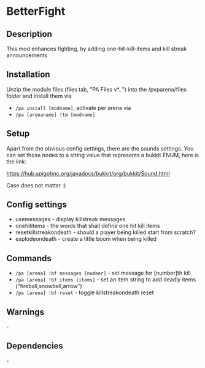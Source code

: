# BetterFight

## Description

This mod enhances fighting, by adding one-hit-kill-items and kill streak announcements

## Installation

Unzip the module files (files tab, "PA Files v*.*.*") into the /pvparena/files folder and install them via

- `/pa install [modname]`, activate per arena via
- `/pa [arenaname] !tm [modname]`

## Setup

Apart from the obvious config settings, there are the sounds settings. You can set those nodes to a string value that represents a bukkit ENUM, here is the link:

https://hub.spigotmc.org/javadocs/bukkit/org/bukkit/Sound.html

Case does not matter :)

## Config settings

- usemessages \- display killstreak messages
- onehititems \- the words that shall define one hit kill items
- resetkillstreakondeath \- should a player being killed start from scratch?
- explodeondeath \- create a little boom when being killed 

## Commands

- `/pa [arena] !bf messages [number]` \- set message for [number]th kill
- `/pa [arena] !bf items [items]` \- set an item string to add deadly items ("fireball,snowball,arrow")
- `/pa [arena] !bf reset` \- toggle killstreakondeath reset 

## Warnings

\-

## Dependencies

\-
